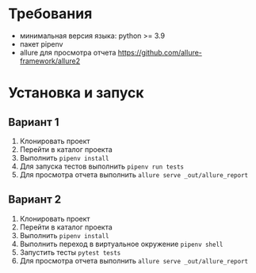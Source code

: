 Требования
===
* минимальная версия языка: python >= 3.9
* пакет pipenv 
* allure для просмотра отчета https://github.com/allure-framework/allure2 

Установка и запуск
===
Вариант 1
---
1. Клонировать проект
2. Перейти в каталог проекта 
3. Выполнить `pipenv install`
4. Для запуска тестов выполнить `pipenv run tests`
5. Для просмотра отчета выполнить `allure serve _out/allure_report`

Вариант 2
---
1. Клонировать проект
2. Перейти в каталог проекта 
3. Выполнить `pipenv install`
4. Выполнить переход в виртуальное окружение `pipenv shell`
5. Запустить тесты `pytest tests`
6. Для просмотра отчета выполнить `allure serve _out/allure_report`